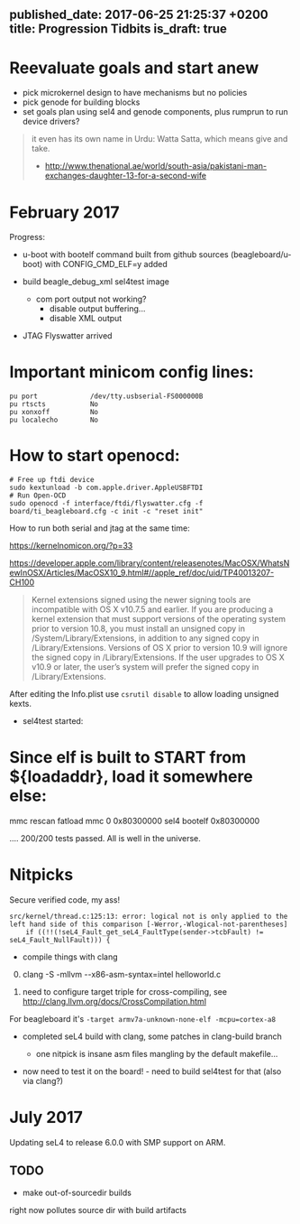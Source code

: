 published_date: 2017-06-25 21:25:37 +0200
title: Progression Tidbits
is_draft: true
---
# Reevaluate goals and start anew

- pick microkernel design to have mechanisms but no policies
- pick genode for building blocks
- set goals plan using sel4 and genode components, plus rumprun to run device drivers?

> it even has its own name in Urdu: Watta Satta, which means give and take.
> - http://www.thenational.ae/world/south-asia/pakistani-man-exchanges-daughter-13-for-a-second-wife


# February 2017

Progress:

- u-boot with bootelf command built from github sources (beagleboard/u-boot) with CONFIG_CMD_ELF=y added
- build beagle_debug_xml sel4test image
  - com port output not working?
      + disable output buffering...
      + disable XML output

- JTAG Flyswatter arrived

# Important minicom config lines:

```
pu port             /dev/tty.usbserial-FS000000B
pu rtscts           No
pu xonxoff          No
pu localecho        No
```

# How to start openocd:

```
# Free up ftdi device
sudo kextunload -b com.apple.driver.AppleUSBFTDI
# Run Open-OCD
sudo openocd -f interface/ftdi/flyswatter.cfg -f board/ti_beagleboard.cfg -c init -c "reset init"
```

How to run both serial and jtag at the same time:

https://kernelnomicon.org/?p=33

https://developer.apple.com/library/content/releasenotes/MacOSX/WhatsNewInOSX/Articles/MacOSX10_9.html#//apple_ref/doc/uid/TP40013207-CH100

> Kernel extensions signed using the newer signing tools are incompatible with OS X v10.7.5 and earlier. If you are producing a kernel extension that must support versions of the operating system prior to version 10.8, you must install an unsigned copy in /System/Library/Extensions, in addition to any signed copy in /Library/Extensions. Versions of OS X prior to version 10.9 will ignore the signed copy in /Library/Extensions. If the user upgrades to OS X v10.9 or later, the user’s system will prefer the signed copy in /Library/Extensions.

After editing the Info.plist use `csrutil disable` to allow loading unsigned kexts.

- sel4test started:

# Since elf is built to START from ${loadaddr}, load it somewhere else:
mmc rescan
fatload mmc 0 0x80300000 sel4
bootelf 0x80300000


....
200/200 tests passed.
All is well in the universe.

# Nitpicks

Secure verified code, my ass!

```
src/kernel/thread.c:125:13: error: logical not is only applied to the left hand side of this comparison [-Werror,-Wlogical-not-parentheses]
    if ((!!(!seL4_Fault_get_seL4_FaultType(sender->tcbFault) != seL4_Fault_NullFault))) {
```

- compile things with clang

0. clang -S -mllvm --x86-asm-syntax=intel helloworld.c

1. need to configure target triple for cross-compiling, see http://clang.llvm.org/docs/CrossCompilation.html

For beagleboard it's `-target armv7a-unknown-none-elf -mcpu=cortex-a8`

- completed seL4 build with clang, some patches in clang-build branch
  - one nitpick is insane asm files mangling by the default makefile...

- now need to test it on the board! - need to build sel4test for that (also via clang?)

# July 2017

Updating seL4 to release 6.0.0 with SMP support on ARM.

## TODO

- make out-of-sourcedir builds

right now pollutes source dir with build artifacts
